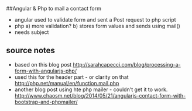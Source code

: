 ##Angular & Php to mail a contact form
- angular used to validate form and sent a Post request to php script
- php a) more validation? b) stores form values and sends using mail()
- needs subject 

## source notes
- based on this blog post 
http://sarahcapecci.com/blog/processing-a-form-with-angularjs-php/
- used this for the header part - or clarity on that
http://php.net/manual/en/function.mail.php
- another blog post using hte php mailer - couldn't get it to work.
http://www.chaosm.net/blog/2014/05/21/angularjs-contact-form-with-bootstrap-and-phpmailer/


